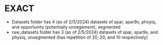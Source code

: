 # EXACT
 
- Datasets folder has 4 (as of 2/5/2024) datasets of spar, spar9x, phsyiq, and opportunity (potentially unsegement), segmented
- raw_datasets folder has 3 (as of 2/5/2024) datasets of spar, spar9x, and physiq, unsegmented (has repetition of 20, 20, and 10 respectively)